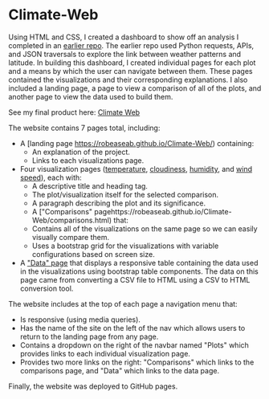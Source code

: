 # Climate-Web

Using HTML and CSS, I created a dashboard to show off an analysis I completed in an [earlier repo](https://github.com/robeaseab/Precipitation-and-Climate-SQLAlchemy).  The earlier repo used Python requests, APIs, and JSON traversals to explore the link between weather patterns and latitude.  In building this dashboard, I created individual pages for each plot and a means by which the user can navigate between them. These pages contained the visualizations and their corresponding explanations. I also included a landing page, a page to view a comparison of all of the plots, and another page to view the data used to build them.

See my final product here: [Climate Web](https://robeaseab.github.io/Climate-Web/index.html)

The website contains 7 pages total, including:

* A [landing page https://robeaseab.github.io/Climate-Web/) containing:
  * An explanation of the project.
  * Links to each visualizations page.
* Four visualization pages ([temperature](https://robeaseab.github.io/Climate-Web/temp.html), [cloudiness](https://robeaseab.github.io/Climate-Web/cloud.html), [humidity](https://robeaseab.github.io/Climate-Web/humid.html), and [wind speed](https://robeaseab.github.io/Climate-Web/wind.html)), each with:
  * A descriptive title and heading tag.
  * The plot/visualization itself for the selected comparison.
  * A paragraph describing the plot and its significance.
  * A ["Comparisons" pagehttps://robeaseab.github.io/Climate-Web/comparisons.html) that:
  * Contains all of the visualizations on the same page so we can easily visually compare them.
  * Uses a bootstrap grid for the visualizations with variable configurations based on screen size.
* A ["Data" page](https://robeaseab.github.io/Climate-Web/data.html) that displays a responsive table containing the data used in the visualizations using bootstrap table components.  The data on this page came from converting a CSV file to HTML using a CSV to HTML conversion tool.

The website includes at the top of each page a navigation menu that:
* Is responsive (using media queries).
* Has the name of the site on the left of the nav which allows users to return to the landing page from any page.
* Contains a dropdown on the right of the navbar named "Plots" which provides links to each individual visualization page.
* Provides two more links on the right: "Comparisons" which links to the comparisons page, and "Data" which links to the data page.

Finally, the website was deployed to GitHub pages.

